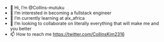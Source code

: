 - 👋 Hi, I’m @Collins-mutuku
- 👀 I’m interested in becoming a fullstack engineer
- 🌱 I’m currently learning at alx_africa
- 💞️ I’m looking to collaborate on literally everything that will make me and you better
- 📫 How to reach me https://twitter.com/CollinsKim2316

<!---
Collins-mutuku/Collins-mutuku is a ✨ special ✨ repository because its `README.md` (this file) appears on your GitHub profile.
You can click the Preview link to take a look at your changes.
--->
